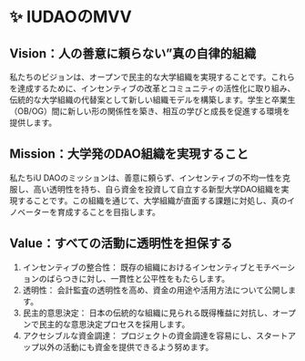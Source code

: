 # ✨ IUDAOのMVV

## Vision：人の善意に頼らない”真の自律的組織

私たちのビジョンは、オープンで民主的な大学組織を実現することです。これらを達成するために、インセンティブの改革とコミュニティの活性化に取り組み、伝統的な大学組織の代替案として新しい組織モデルを構築します。学生と卒業生（OB/OG）間に新しい形の関係性を築き、相互の学びと成長を促進する環境を提供します。

## Mission：大学発のDAO組織を実現すること

私たちiU DAOのミッションは、善意に頼らず、インセンティブの不均一性を克服し、高い透明性を持ち、自ら資金を投資して自立する新型大学DAO組織を実現することです。この組織を通じて、大学組織が直面する課題に対処し、真のイノベーターを育成することを目指します。

## Value：すべての活動に透明性を担保する

1. インセンティブの整合性： 既存の組織におけるインセンティブとモチベーションのばらつきに対し、一貫性と公平性をもたらします。
2. 透明性： 会計監査の透明性を高め、資金の用途や活用方法について公開します。
3. 民主的意思決定： 日本の伝統的な組織に見られる既得権益に対抗し、オープンで民主的な意思決定プロセスを採用します。
4. アクセシブルな資金調達： プロジェクトの資金調達を容易にし、スタートアップ以外の活動にも資金を提供できるよう努めます。
